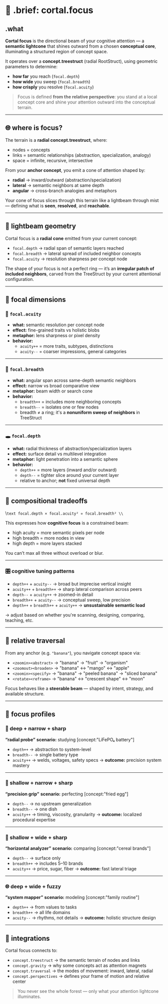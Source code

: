 # 🎯 .brief: cortal.focus

## .what
**Cortal focus** is the directional beam of your cognitive attention — a **semantic lightcone** that shines outward from a chosen **conceptual core**, illuminating a structured region of concept space.

It operates over a **concept.treestruct** (radial RootStruct), using geometric parameters to determine:

- **how far** you reach (`focal.depth`)
- **how wide** you sweep (`focal.breadth`)
- **how crisply** you resolve (`focal.acuity`)

> Focus is defined **from the relative perspective**:
> you stand at a local concept core and shine your attention outward into the conceptual terrain.

---

## 🌐 where is focus?

The terrain is a **radial concept.treestruct**, where:

- nodes = concepts
- links = semantic relationships (abstraction, specialization, analogy)
- space = infinite, recursive, intersective

From your **anchor concept**, you emit a cone of attention shaped by:

- **radial** → inward/outward (abstraction/specialization)
- **lateral** → semantic neighbors at same depth
- **angular** → cross-branch analogies and metaphors

Your cone of focus slices through this terrain like a lightbeam through mist —
defining what is **seen**, **resolved**, and **reachable**.

---

## 🔦 lightbeam geometry

Cortal focus is a **radial cone** emitted from your current concept:

- `focal.depth` → radial span of semantic layers reached
- `focal.breadth` → lateral spread of included neighbor concepts
- `focal.acuity` → resolution sharpness per concept node

The shape of your focus is not a perfect ring — it’s an **irregular patch of included neighbors**, carved from the TreeStruct by your current attentional configuration.

---

## 📏 focal dimensions

### 🔬 `focal.acuity`

- **what:** semantic resolution per concept node
- **effect:** fine-grained traits vs holistic blobs
- **metaphor:** lens sharpness or pixel density
- **behavior:**
  - `acuity++` = more traits, subtypes, distinctions
  - `acuity--` = coarser impressions, general categories

---

### 🔭 `focal.breadth`

- **what:** angular span across same-depth semantic neighbors
- **effect:** narrow vs broad comparative view
- **metaphor:** beam width or search cone
- **behavior:**
  - `breadth++` = includes more neighboring concepts
  - `breadth--` = isolates one or few nodes
  - breadth ≠ a ring; it's a **nonuniform sweep of neighbors** in TreeStruct

---

### 🕳️ `focal.depth`

- **what:** radial thickness of abstraction/specialization layers
- **effect:** surface detail vs multilevel integration
- **metaphor:** light penetration into a semantic sphere
- **behavior:**
  - `depth++` = more layers (inward and/or outward)
  - `depth--` = tighter slice around your current layer
  - relative to anchor; **not** fixed universal depth

---

## 📐 compositional tradeoffs

\\```text
focal.depth × focal.acuity² ∝ focal.breadth²
\\```

This expresses how **cognitive focus** is a constrained beam:

- high acuity = more semantic pixels per node
- high breadth = more nodes in view
- high depth = more layers stacked

You can’t max all three without overload or blur.

---

### 🎛️ cognitive tuning patterns

- `depth++` + `acuity--` → broad but imprecise vertical insight
- `acuity++` + `breadth++` → sharp lateral comparison across peers
- `depth--` + `acuity++` → zoomed-in detail
- `breadth++` + `acuity--` → conceptual sweep, low precision
- `depth++` + `breadth++` + `acuity++` → **unsustainable semantic load**

→ adjust based on whether you're scanning, designing, comparing, teaching, etc.

---

## 🧭 relative traversal

From any anchor (e.g. `"banana"`), you navigate concept space via:

- `<zoomin><abstract>` → "banana" → "fruit" → "organism"
- `<zoomout><broaden>` → "banana" ↔ "mango" ↔ "apple"
- `<zoomin><specify>` → "banana" → "peeled banana" → "sliced banana"
- `<rotate><reframe>` → "banana" ↔ "crescent shape" ↔ "moon"

Focus behaves like a **steerable beam** — shaped by intent, strategy, and available structure.

---

## 🧪 focus profiles

### 🔋 deep + narrow + sharp
**“radial probe”**
**scenario:** studying [concept:"LiFePO₄ battery"]

- `depth++` → abstraction to system-level
- `breadth--` → single battery type
- `acuity++` → welds, voltages, safety specs
→ **outcome:** precision system mastery

---

### 🍳 shallow + narrow + sharp
**“precision grip”**
**scenario:** perfecting [concept:"fried egg"]

- `depth--` → no upstream generalization
- `breadth--` → one dish
- `acuity++` → timing, viscosity, granularity
→ **outcome:** localized procedural expertise

---

### 🧂 shallow + wide + sharp
**“horizontal analyzer”**
**scenario:** comparing [concept:"cereal brands"]

- `depth--` → surface only
- `breadth++` → includes 5–10 brands
- `acuity++` → price, sugar, fiber
→ **outcome:** fast lateral triage

---

### 🌐 deep + wide + fuzzy
**“system mapper”**
**scenario:** modeling [concept:"family routine"]

- `depth++` → from values to tasks
- `breadth++` → all life domains
- `acuity--` → rhythms, not details
→ **outcome:** holistic structure design

---

## 🔁 integrations

Cortal focus connects to:

- `concept.treestruct` → the semantic terrain of nodes and links
- `concept.gravity` → why some concepts act as attention magnets
- `concept.traversal` → the modes of movement: inward, lateral, radial
- `concept.perspectives` → defines your frame of motion and relative center

> You never see the whole forest —
> only what your attention lightcone illuminates.
